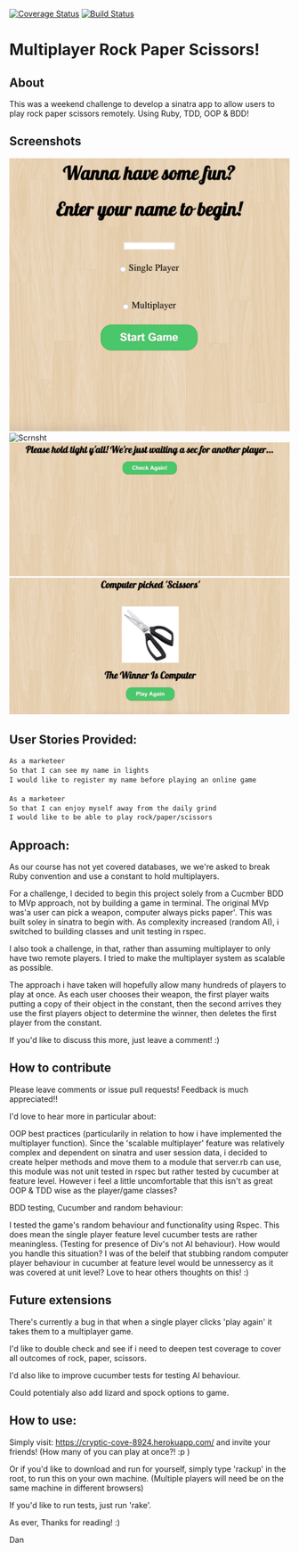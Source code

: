 [![Coverage Status](https://coveralls.io/repos/DanBlakeman/rps-challenge/badge.svg)](https://coveralls.io/r/DanBlakeman/rps-challenge)
[![Build Status](https://travis-ci.org/DanBlakeman/rps-challenge.svg)](https://travis-ci.org/DanBlakeman/rps-challenge)

# Multiplayer Rock Paper Scissors!

About
-------
This was a weekend challenge to develop a sinatra app to allow users to play rock paper scissors remotely. Using Ruby, TDD, OOP & BDD!

Screenshots
----

![Scrnsht](/public/images/Scrnsht1.png)
![Scrnsht](/public/images/Scrnsht2.png)
![Scrnsht](/public/images/Scrnsht3.png)
![Scrnsht](/public/images/Scrnsht4.png)

User Stories Provided:
----

```sh
As a marketeer
So that I can see my name in lights
I would like to register my name before playing an online game

As a marketeer
So that I can enjoy myself away from the daily grind
I would like to be able to play rock/paper/scissors

```

Approach:
----

As our course has not yet covered databases, we we're asked to break Ruby convention and use a constant to hold multiplayers.

For a challenge, I decided to begin this project solely from a Cucmber BDD to MVp approach, not by building a game in terminal. The original MVp was'a user can pick a weapon, computer always picks paper'. This was built soley in sinatra to begin with. As complexity increased (random AI), i switched to building classes and unit testing in rspec.

I also took a challenge, in that, rather than assuming multiplayer to only have two remote players. I tried to make the multiplayer system as scalable as possible.

The approach i have taken will hopefully allow many hundreds of players to play at once. As each user chooses their weapon, the first player waits putting a copy of their object in the constant, then the second arrives they use the first players object to determine the winner, then deletes the first player from the constant.

If you'd like to discuss this more, just leave a comment! :)

How to contribute
----

Please leave comments or issue pull requests! Feedback is much appreciated!!

I'd love to hear more in particular about:

OOP best practices (particularily in relation to how i have implemented the multiplayer function). Since the 'scalable multiplayer' feature was relatively complex and dependent on sinatra and user session data, i decided to create helper methods and move them to a module that server.rb can use, this module was not unit tested in rspec but rather tested by cucumber at feature level. However i feel a little uncomfortable that this isn't as great OOP & TDD wise as the player/game classes?

BDD testing, Cucumber and random behaviour:

I tested the game's random behaviour and functionality using Rspec. This does mean the single player feature level cucumber tests are rather meaningless. (Testing for presence of Div's not AI behaviour). How would you handle this situation? I was of the beleif that stubbing random computer player behaviour in cucumber at feature level would be unnessercy as it was covered at unit level? Love to hear others thoughts on this! :)


Future extensions
----

There's currently a bug in that when a single player clicks 'play again' it takes them to a multiplayer game.

I'd like to double check and see if i need to deepen test coverage to cover all outcomes of rock, paper, scissors.

I'd also like to improve cucumber tests for testing AI behaviour.

Could potentialy also add lizard and spock options to game.

How to use:
----
Simply visit:
https://cryptic-cove-8924.herokuapp.com/ and invite your friends! (How many of you can play at once?! :p )

Or if you'd like to download and run for yourself, simply type 'rackup' in the root, to run this on your own machine. (Multiple players will need be on the same machine in different browsers)

If you'd like to run tests, just run 'rake'.



As ever, Thanks for reading! :)

Dan

